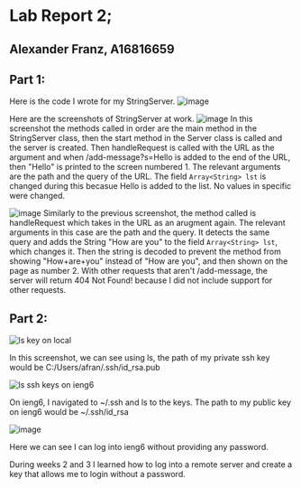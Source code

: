 # Lab Report 2;
## Alexander Franz, A16816659

## Part 1:

Here is the code I wrote for my StringServer.
![image](https://github.com/alex-franz/cse15l-lab-reports/assets/146875191/98b8e24f-990c-4283-9e69-d83ed47c4ce2)

Here are the screenshots of StringServer at work. 
![image](https://github.com/alex-franz/cse15l-lab-reports/assets/146875191/85d82666-b08f-4151-a2ba-d99ed8cbbce5)
In this screenshot the methods called in order are the main method in the StringServer class, then the start method in the Server class is called and the server is created. Then handleRequest is called with the URL as the argument and when /add-message?s=Hello is added to the end of the URL, then "Hello" is printed to the screen numbered 1. The relevant arguments are the path and the query of the URL. The field `Array<String> lst` is changed during this becasue Hello is added to the list. No values in specific were changed.

![image](https://github.com/alex-franz/cse15l-lab-reports/assets/146875191/3498268f-3371-47af-84f8-e882fb9dbf3c)
Similarly to the previous screenshot, the method called is handleRequest which takes in the URL as an arugment again. The relevant arguments in this case are the path and the query. It detects the same query and adds the String "How are you" 
to the field `Array<String> lst`, which changes it. Then the string is decoded to prevent the method from showing "How+are+you" 
instead of "How are you", and then shown on the page as number 2. With other requests that aren't /add-message, the server will return 404 Not Found! because I did not include support for other requests.  

## Part 2:




![ls key on local](https://github.com/alex-franz/cse15l-lab-reports/assets/146875191/f5a04613-1cf0-4e3e-bae1-f0130d9e9d16)


In this screenshot, we can see using ls, the path of my private ssh key would be C:/Users/afran/.ssh/id_rsa.pub

![ls ssh keys on ieng6](https://github.com/alex-franz/cse15l-lab-reports/assets/146875191/d67462f8-c758-4b05-a996-af4de0f83aa7)


On ieng6, I navigated to ~/.ssh and ls to the keys. The path to my public key on ieng6 would be ~/.ssh/id_rsa

![image](https://github.com/alex-franz/cse15l-lab-reports/assets/146875191/67e9772e-2650-4ced-8b26-3c6aba859205)

Here we can see I can log into ieng6 without providing any password. 

During weeks 2 and 3 I learned how to log into a remote server and create a key that allows me to login without a password.

